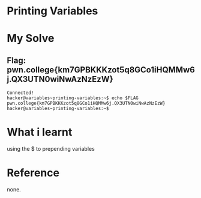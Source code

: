 # Printing Variables

# My Solve
## Flag: pwn.college{km7GPBKKKzot5q8GCo1iHQMMw6j.QX3UTN0wiNwAzNzEzW}
```
Connected!                                                                        
hacker@variables~printing-variables:~$ echo $FLAG
pwn.college{km7GPBKKKzot5q8GCo1iHQMMw6j.QX3UTN0wiNwAzNzEzW}
hacker@variables~printing-variables:~$
```
# What i learnt

using the $ to prepending variables

# Reference 

none.
